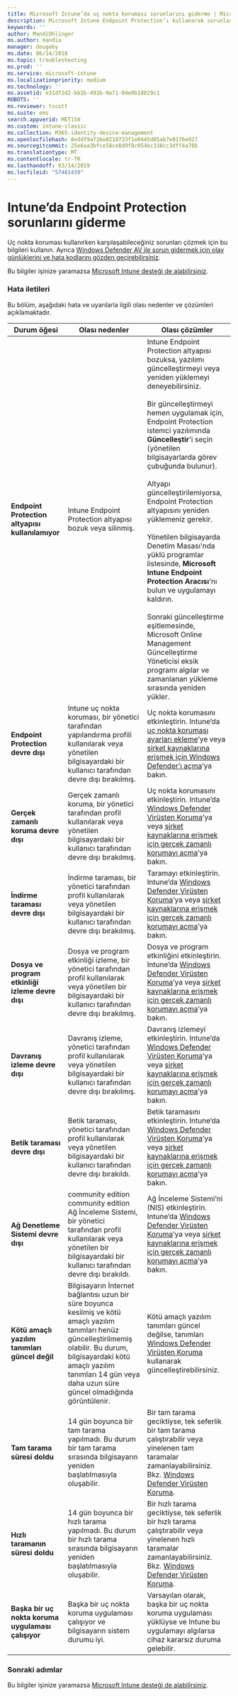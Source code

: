 ```yaml
---
title: Microsoft Intune’da uç nokta koruması sorunlarını giderme | Microsoft Docs
description: Microsoft Intune Endpoint Protection’ı kullanarak sorunları çözün.
keywords: ''
author: MandiOhlinger
ms.author: mandia
manager: dougeby
ms.date: 06/14/2018
ms.topic: troubleshooting
ms.prod: ''
ms.service: microsoft-intune
ms.localizationpriority: medium
ms.technology: ''
ms.assetid: e31df2d2-bb1b-491b-9a71-04e0b18829c1
ROBOTS: ''
ms.reviewer: tscott
ms.suite: ems
search.appverid: MET150
ms.custom: intune-classic
ms.collection: M365-identity-device-management
ms.openlocfilehash: 8eddf9af16e0218733f1e0445d85ab7e0176ed27
ms.sourcegitcommit: 25e6aa3bfce58ce8d9f8c054bc338cc3dff4a78b
ms.translationtype: MT
ms.contentlocale: tr-TR
ms.lasthandoff: 03/14/2019
ms.locfileid: "57461439"
---
```

# <a name="troubleshoot-endpoint-protection-in-intune"></a>Intune’da Endpoint Protection sorunlarını giderme

Uç nokta koruması kullanırken karşılaşabileceğiniz sorunları çözmek için bu bilgileri kullanın. Ayrıca [Windows Defender AV ile sorun gidermek için olay günlüklerini ve hata kodlarını gözden geçirebilirsiniz](https://docs.microsoft.com/windows/security/threat-protection/windows-defender-antivirus/troubleshoot-windows-defender-antivirus).

Bu bilgiler işinize yaramazsa [Microsoft Intune desteği de alabilirsiniz](get-support.md).

### <a name="error-messages"></a>Hata iletileri
Bu bölüm, aşağıdaki hata ve uyarılarla ilgili olası nedenler ve çözümleri açıklamaktadır.

|Durum öğesi|Olası nedenler|Olası çözümler|
|---------------|--------------------|-----------------------|
|**Endpoint Protection altyapısı kullanılamıyor**|Intune Endpoint Protection altyapısı bozuk veya silinmiş.|Intune Endpoint Protection altyapısı bozuksa, yazılımı güncelleştirmeyi veya yeniden yüklemeyi deneyebilirsiniz.<br /><br />Bir güncelleştirmeyi hemen uygulamak için, Endpoint Protection istemci yazılımında **Güncelleştir**'i seçin (yönetilen bilgisayarlarda görev çubuğunda bulunur).<br /><br />Altyapı güncelleştirilemiyorsa, Endpoint Protection altyapısını yeniden yüklemeniz gerekir.<br /><br />Yönetilen bilgisayarda Denetim Masası'nda yüklü programlar listesinde, **Microsoft Intune Endpoint Protection Aracısı**'nı bulun ve uygulamayı kaldırın.<br /><br />Sonraki güncelleştirme eşitlemesinde, Microsoft Online Management Güncelleştirme Yöneticisi eksik programı algılar ve zamanlanan yükleme sırasında yeniden yükler.|
|**Endpoint Protection devre dışı**|Intune uç nokta koruması, bir yönetici tarafından yapılandırma profili kullanılarak veya yönetilen bilgisayardaki bir kullanıcı tarafından devre dışı bırakılmış.|Uç nokta korumasını etkinleştirin. Intune’da [uç nokta koruması ayarları ekleme](endpoint-protection-configure.md)’ye veya [şirket kaynaklarına erişmek için Windows Defender’ı açma](/intune-user-help/turn-on-defender-windows)’ya bakın.|
|**Gerçek zamanlı koruma devre dışı**|Gerçek zamanlı koruma, bir yönetici tarafından profil kullanılarak veya yönetilen bilgisayardaki bir kullanıcı tarafından devre dışı bırakılmış.|Uç nokta korumasını etkinleştirin. Intune’da [Windows Defender Virüsten Koruma](device-restrictions-windows-10.md#windows-defender-antivirus)’ya veya [şirket kaynaklarına erişmek için gerçek zamanlı korumayı açma](/intune-user-help/turn-on-defender-windows)’ya bakın. |
|**İndirme taraması devre dışı**|İndirme taraması, bir yönetici tarafından profil kullanılarak veya yönetilen bilgisayardaki bir kullanıcı tarafından devre dışı bırakılmış.|Taramayı etkinleştirin. Intune’da [Windows Defender Virüsten Koruma](device-restrictions-windows-10.md#windows-defender-antivirus)’ya veya [şirket kaynaklarına erişmek için gerçek zamanlı korumayı açma](/intune-user-help/turn-on-defender-windows)’ya bakın. |
|**Dosya ve program etkinliği izleme devre dışı**|Dosya ve program etkinliği izleme, bir yönetici tarafından profil kullanılarak veya yönetilen bir bilgisayardaki bir kullanıcı tarafından devre dışı bırakılmış.|Dosya ve program etkinliğini etkinleştirin. Intune’da [Windows Defender Virüsten Koruma](device-restrictions-windows-10.md#windows-defender-antivirus)’ya veya [şirket kaynaklarına erişmek için gerçek zamanlı korumayı açma](/intune-user-help/turn-on-defender-windows)’ya bakın. |
|**Davranış izleme devre dışı**|Davranış izleme, yönetici tarafından profil kullanılarak veya yönetilen bilgisayardaki bir kullanıcı tarafından devre dışı bırakılmış.|Davranış izlemeyi etkinleştirin. Intune’da [Windows Defender Virüsten Koruma](device-restrictions-windows-10.md#windows-defender-antivirus)’ya veya [şirket kaynaklarına erişmek için gerçek zamanlı korumayı açma](/intune-user-help/turn-on-defender-windows)’ya bakın. |
|**Betik taraması devre dışı**|Betik taraması, yönetici tarafından profil kullanılarak veya yönetilen bilgisayardaki bir kullanıcı tarafından devre dışı bırakıldı.|Betik taramasını etkinleştirin. Intune’da [Windows Defender Virüsten Koruma](device-restrictions-windows-10.md#windows-defender-antivirus)’ya veya [şirket kaynaklarına erişmek için gerçek zamanlı korumayı açma](/intune-user-help/turn-on-defender-windows)’ya bakın. |
|**Ağ Denetleme Sistemi devre dışı**|community edition community edition Ağ İnceleme Sistemi, bir yönetici tarafından profil kullanılarak veya yönetilen bir bilgisayardaki bir kullanıcı tarafından devre dışı bırakıldı.|Ağ İnceleme Sistemi’ni (NIS) etkinleştirin. Intune’da [Windows Defender Virüsten Koruma](device-restrictions-windows-10.md#windows-defender-antivirus)’ya veya [şirket kaynaklarına erişmek için gerçek zamanlı korumayı açma](/intune-user-help/turn-on-defender-windows)’ya bakın. |
|**Kötü amaçlı yazılım tanımları güncel değil**|Bilgisayarın İnternet bağlantısı uzun bir süre boyunca kesilmiş ve kötü amaçlı yazılım tanımları henüz güncelleştirilmemiş olabilir. Bu durum, bilgisayardaki kötü amaçlı yazılım tanımları 14 gün veya daha uzun süre güncel olmadığında görüntülenir.|Kötü amaçlı yazılım tanımları güncel değilse, tanımları [Windows Defender Virüsten Koruma](device-restrictions-windows-10.md#windows-defender-antivirus) kullanarak güncelleştirebilirsiniz.|
|**Tam tarama süresi doldu**|14 gün boyunca bir tam tarama yapılmadı. Bu durum bir tam tarama sırasında bilgisayarın yeniden başlatılmasıyla oluşabilir.|Bir tam tarama geciktiyse, tek seferlik bir tam tarama çalıştırabilir veya yinelenen tam taramalar zamanlayabilirsiniz. Bkz. [Windows Defender Virüsten Koruma](device-restrictions-windows-10.md#windows-defender-antivirus). |
|**Hızlı taramanın süresi doldu**|14 gün boyunca bir hızlı tarama yapılmadı. Bu durum bir hızlı tarama sırasında bilgisayarın yeniden başlatılmasıyla oluşabilir.|Bir hızlı tarama geciktiyse, tek seferlik bir hızlı tarama çalıştırabilir veya yinelenen hızlı taramalar zamanlayabilirsiniz. Bkz. [Windows Defender Virüsten Koruma](device-restrictions-windows-10.md#windows-defender-antivirus).|
|**Başka bir uç nokta koruma uygulaması çalışıyor**|Başka bir uç nokta koruma uygulaması çalışıyor ve bilgisayarın sistem durumu iyi.|Varsayılan olarak, başka bir uç nokta koruma uygulaması yüklüyse ve Intune bu uygulamayı algılarsa cihaz kararsız duruma gelebilir.|

### <a name="next-steps"></a>Sonraki adımlar
Bu bilgiler işinize yaramazsa [Microsoft Intune desteği de alabilirsiniz](get-support.md).
